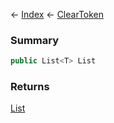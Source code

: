 ← [Index](Api-Index) ← [ClearToken<T>](System.Collections.Generic.ClearToken`1)

### Summary

```csharp
public List<T> List
```

### Returns

[List<T>](System.Collections.Generic.List`1)

